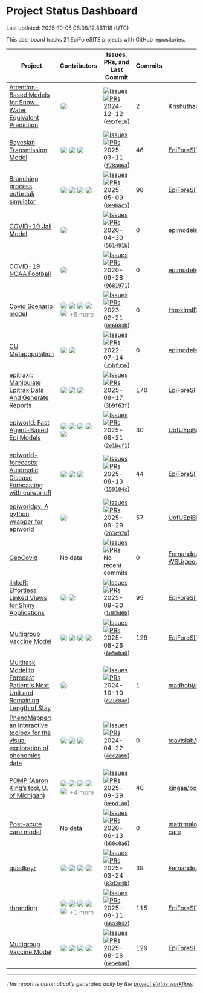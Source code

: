 # Project Status Dashboard

Last updated: 2025-10-05 06:08:12.861118 (UTC)

This dashboard tracks 21 EpiForeSITE projects with GitHub repositories.

| Project | Contributors | Issues, PRs, and Last Commit | Commits | Repository |
|---------|-------------|--------------------------|---------|------------|
| [Attention-Based Models for Snow-Water Equivalent Prediction](https://github.com/Krishuthapa/SWE-Attention) | <img src="https://avatars.githubusercontent.com/u/41799251?v=4" width="20" height="20" style="border-radius: 50%; margin-right: 2px;" alt="Contributor" /> | [![Issues](https://img.shields.io/github/issues/Krishuthapa/SWE-Attention)](https://github.com/Krishuthapa/SWE-Attention/issues)<br> [![PRs](https://img.shields.io/github/issues-pr/Krishuthapa/SWE-Attention)](https://github.com/Krishuthapa/SWE-Attention/pulls)<br> 2024-12-12 ([`e95fe16`](https://github.com/Krishuthapa/SWE-Attention/commits)) | 2 | [Krishuthapa/SWE-Attention](https://github.com/Krishuthapa/SWE-Attention) | |
| [Bayesian Transmission Model](https://github.com/EpiForeSITE/bayesian-transmission) | <img src="https://avatars.githubusercontent.com/u/521856?v=4" width="20" height="20" style="border-radius: 50%; margin-right: 2px;" alt="Contributor" /><img src="https://avatars.githubusercontent.com/u/893619?v=4" width="20" height="20" style="border-radius: 50%; margin-right: 2px;" alt="Contributor" /><img src="https://avatars.githubusercontent.com/u/45372570?v=4" width="20" height="20" style="border-radius: 50%; margin-right: 2px;" alt="Contributor" /> | [![Issues](https://img.shields.io/github/issues/EpiForeSITE/bayesian-transmission)](https://github.com/EpiForeSITE/bayesian-transmission/issues)<br> [![PRs](https://img.shields.io/github/issues-pr/EpiForeSITE/bayesian-transmission)](https://github.com/EpiForeSITE/bayesian-transmission/pulls)<br> 2025-03-11 ([`f78a06a`](https://github.com/EpiForeSITE/bayesian-transmission/commits)) | 46 | [EpiForeSITE/bayesian-transmission](https://github.com/EpiForeSITE/bayesian-transmission) | |
| [Branching process outbreak simulator](https://github.com/EpiForeSITE/branching_process/) | <img src="https://avatars.githubusercontent.com/u/16004052?v=4" width="20" height="20" style="border-radius: 50%; margin-right: 2px;" alt="Contributor" /><img src="https://avatars.githubusercontent.com/u/893619?v=4" width="20" height="20" style="border-radius: 50%; margin-right: 2px;" alt="Contributor" /><img src="https://avatars.githubusercontent.com/u/521856?v=4" width="20" height="20" style="border-radius: 50%; margin-right: 2px;" alt="Contributor" /><img src="https://avatars.githubusercontent.com/u/45372570?v=4" width="20" height="20" style="border-radius: 50%; margin-right: 2px;" alt="Contributor" /> | [![Issues](https://img.shields.io/github/issues/EpiForeSITE/branching_process)](https://github.com/EpiForeSITE/branching_process//issues)<br> [![PRs](https://img.shields.io/github/issues-pr/EpiForeSITE/branching_process)](https://github.com/EpiForeSITE/branching_process//pulls)<br> 2025-05-09 ([`8e9bac5`](https://github.com/EpiForeSITE/branching_process//commits)) | 98 | [EpiForeSITE/branching_process](https://github.com/EpiForeSITE/branching_process/) | |
| [COVID-19 Jail Model](https://github.com/epimodels/COVID19-Jails) | <img src="https://avatars.githubusercontent.com/u/1170899?v=4" width="20" height="20" style="border-radius: 50%; margin-right: 2px;" alt="Contributor" /> | [![Issues](https://img.shields.io/github/issues/epimodels/COVID19-Jails)](https://github.com/epimodels/COVID19-Jails/issues)<br> [![PRs](https://img.shields.io/github/issues-pr/epimodels/COVID19-Jails)](https://github.com/epimodels/COVID19-Jails/pulls)<br> 2020-04-30 ([`561491b`](https://github.com/epimodels/COVID19-Jails/commits)) | 0 | [epimodels/COVID19-Jails](https://github.com/epimodels/COVID19-Jails) | |
| [COVID-19 NCAA Football](https://github.com/epimodels/inperson_sports) | <img src="https://avatars.githubusercontent.com/u/1170899?v=4" width="20" height="20" style="border-radius: 50%; margin-right: 2px;" alt="Contributor" /> | [![Issues](https://img.shields.io/github/issues/epimodels/inperson_sports)](https://github.com/epimodels/inperson_sports/issues)<br> [![PRs](https://img.shields.io/github/issues-pr/epimodels/inperson_sports)](https://github.com/epimodels/inperson_sports/pulls)<br> 2020-09-28 ([`9681971`](https://github.com/epimodels/inperson_sports/commits)) | 0 | [epimodels/inperson_sports](https://github.com/epimodels/inperson_sports) | |
| [Covid Scenario model](https://github.com/HopkinsIDD/COVIDScenarioPipeline) | <img src="https://avatars.githubusercontent.com/u/20066235?v=4" width="20" height="20" style="border-radius: 50%; margin-right: 2px;" alt="Contributor" /><img src="https://avatars.githubusercontent.com/u/57634493?v=4" width="20" height="20" style="border-radius: 50%; margin-right: 2px;" alt="Contributor" /><img src="https://avatars.githubusercontent.com/u/7485811?v=4" width="20" height="20" style="border-radius: 50%; margin-right: 2px;" alt="Contributor" /><img src="https://avatars.githubusercontent.com/u/5208766?v=4" width="20" height="20" style="border-radius: 50%; margin-right: 2px;" alt="Contributor" /><img src="https://avatars.githubusercontent.com/u/3290697?v=4" width="20" height="20" style="border-radius: 50%; margin-right: 2px;" alt="Contributor" /> <span style="color: gray;">+5 more</span> | [![Issues](https://img.shields.io/github/issues/HopkinsIDD/COVIDScenarioPipeline)](https://github.com/HopkinsIDD/COVIDScenarioPipeline/issues)<br> [![PRs](https://img.shields.io/github/issues-pr/HopkinsIDD/COVIDScenarioPipeline)](https://github.com/HopkinsIDD/COVIDScenarioPipeline/pulls)<br> 2023-02-21 ([`0c6084b`](https://github.com/HopkinsIDD/COVIDScenarioPipeline/commits)) | 0 | [HopkinsIDD/COVIDScenarioPipeline](https://github.com/HopkinsIDD/COVIDScenarioPipeline) | |
| [CU Metapopulation](https://github.com/epimodels/Metapopulation_MRSA) | <img src="https://avatars.githubusercontent.com/u/36495692?v=4" width="20" height="20" style="border-radius: 50%; margin-right: 2px;" alt="Contributor" /><img src="https://avatars.githubusercontent.com/u/1170899?v=4" width="20" height="20" style="border-radius: 50%; margin-right: 2px;" alt="Contributor" /> | [![Issues](https://img.shields.io/github/issues/epimodels/Metapopulation_MRSA)](https://github.com/epimodels/Metapopulation_MRSA/issues)<br> [![PRs](https://img.shields.io/github/issues-pr/epimodels/Metapopulation_MRSA)](https://github.com/epimodels/Metapopulation_MRSA/pulls)<br> 2022-07-14 ([`35bf356`](https://github.com/epimodels/Metapopulation_MRSA/commits)) | 0 | [epimodels/Metapopulation_MRSA](https://github.com/epimodels/Metapopulation_MRSA) | |
| [epitraxr: Manipulate Epitrax Data And Generate Reports](https://github.com/EpiForeSITE/epitraxr) | <img src="https://avatars.githubusercontent.com/u/45372570?v=4" width="20" height="20" style="border-radius: 50%; margin-right: 2px;" alt="Contributor" /><img src="https://avatars.githubusercontent.com/in/1143301?v=4" width="20" height="20" style="border-radius: 50%; margin-right: 2px;" alt="Contributor" /><img src="https://avatars.githubusercontent.com/u/58234814?v=4" width="20" height="20" style="border-radius: 50%; margin-right: 2px;" alt="Contributor" /> | [![Issues](https://img.shields.io/github/issues/EpiForeSITE/epitraxr)](https://github.com/EpiForeSITE/epitraxr/issues)<br> [![PRs](https://img.shields.io/github/issues-pr/EpiForeSITE/epitraxr)](https://github.com/EpiForeSITE/epitraxr/pulls)<br> 2025-09-17 ([`3b9f63f`](https://github.com/EpiForeSITE/epitraxr/commits)) | 170 | [EpiForeSITE/epitraxr](https://github.com/EpiForeSITE/epitraxr) | |
| [epiworld: Fast Agent-Based Epi Models](https://github.com/UofUEpiBio/epiworld) | <img src="https://avatars.githubusercontent.com/u/893619?v=4" width="20" height="20" style="border-radius: 50%; margin-right: 2px;" alt="Contributor" /><img src="https://avatars.githubusercontent.com/u/105825983?v=4" width="20" height="20" style="border-radius: 50%; margin-right: 2px;" alt="Contributor" /><img src="https://avatars.githubusercontent.com/u/45372570?v=4" width="20" height="20" style="border-radius: 50%; margin-right: 2px;" alt="Contributor" /><img src="https://avatars.githubusercontent.com/u/53623746?v=4" width="20" height="20" style="border-radius: 50%; margin-right: 2px;" alt="Contributor" /><img src="https://avatars.githubusercontent.com/in/1143301?v=4" width="20" height="20" style="border-radius: 50%; margin-right: 2px;" alt="Contributor" /> | [![Issues](https://img.shields.io/github/issues/UofUEpiBio/epiworld)](https://github.com/UofUEpiBio/epiworld/issues)<br> [![PRs](https://img.shields.io/github/issues-pr/UofUEpiBio/epiworld)](https://github.com/UofUEpiBio/epiworld/pulls)<br> 2025-08-21 ([`2e1bcf1`](https://github.com/UofUEpiBio/epiworld/commits)) | 30 | [UofUEpiBio/epiworld](https://github.com/UofUEpiBio/epiworld) | |
| [epiworld-forecasts: Automatic Disease Forecasting with epiworldR](https://github.com/EpiForeSITE/epiworld-forecasts) | <img src="https://avatars.githubusercontent.com/u/45372570?v=4" width="20" height="20" style="border-radius: 50%; margin-right: 2px;" alt="Contributor" /><img src="https://avatars.githubusercontent.com/in/68672?v=4" width="20" height="20" style="border-radius: 50%; margin-right: 2px;" alt="Contributor" /><img src="https://avatars.githubusercontent.com/u/893619?v=4" width="20" height="20" style="border-radius: 50%; margin-right: 2px;" alt="Contributor" /> | [![Issues](https://img.shields.io/github/issues/EpiForeSITE/epiworld-forecasts)](https://github.com/EpiForeSITE/epiworld-forecasts/issues)<br> [![PRs](https://img.shields.io/github/issues-pr/EpiForeSITE/epiworld-forecasts)](https://github.com/EpiForeSITE/epiworld-forecasts/pulls)<br> 2025-08-13 ([`159104c`](https://github.com/EpiForeSITE/epiworld-forecasts/commits)) | 44 | [EpiForeSITE/epiworld-forecasts](https://github.com/EpiForeSITE/epiworld-forecasts) | |
| [epiworldpy: A python wrapper for epiworld](https://github.com/UofUEpiBio/epiworldpy) | <img src="https://avatars.githubusercontent.com/u/53623746?v=4" width="20" height="20" style="border-radius: 50%; margin-right: 2px;" alt="Contributor" /> | [![Issues](https://img.shields.io/github/issues/UofUEpiBio/epiworldpy)](https://github.com/UofUEpiBio/epiworldpy/issues)<br> [![PRs](https://img.shields.io/github/issues-pr/UofUEpiBio/epiworldpy)](https://github.com/UofUEpiBio/epiworldpy/pulls)<br> 2025-09-29 ([`283c970`](https://github.com/UofUEpiBio/epiworldpy/commits)) | 57 | [UofUEpiBio/epiworldpy](https://github.com/UofUEpiBio/epiworldpy) | |
| [GeoCovid](https://github.com/Fernandez-Lab-WSU/geocovid_app) | No data | [![Issues](https://img.shields.io/github/issues/Fernandez-Lab-WSU/geocovid_app)](https://github.com/Fernandez-Lab-WSU/geocovid_app/issues)<br> [![PRs](https://img.shields.io/github/issues-pr/Fernandez-Lab-WSU/geocovid_app)](https://github.com/Fernandez-Lab-WSU/geocovid_app/pulls)<br> No recent commits | 0 | [Fernandez-Lab-WSU/geocovid_app](https://github.com/Fernandez-Lab-WSU/geocovid_app) | |
| [linkeR: Effortless Linked Views for Shiny Applications](https://github.com/EpiForeSITE/linkeR/) | <img src="https://avatars.githubusercontent.com/u/35744963?v=4" width="20" height="20" style="border-radius: 50%; margin-right: 2px;" alt="Contributor" /><img src="https://avatars.githubusercontent.com/u/45372570?v=4" width="20" height="20" style="border-radius: 50%; margin-right: 2px;" alt="Contributor" /> | [![Issues](https://img.shields.io/github/issues/EpiForeSITE/linkeR)](https://github.com/EpiForeSITE/linkeR//issues)<br> [![PRs](https://img.shields.io/github/issues-pr/EpiForeSITE/linkeR)](https://github.com/EpiForeSITE/linkeR//pulls)<br> 2025-09-30 ([`1d83d6b`](https://github.com/EpiForeSITE/linkeR//commits)) | 95 | [EpiForeSITE/linkeR](https://github.com/EpiForeSITE/linkeR/) | |
| [Multigroup Vaccine Model](https://github.com/EpiForeSITE/multigroup-vaccine) | <img src="https://avatars.githubusercontent.com/u/11864373?v=4" width="20" height="20" style="border-radius: 50%; margin-right: 2px;" alt="Contributor" /><img src="https://avatars.githubusercontent.com/u/16004052?v=4" width="20" height="20" style="border-radius: 50%; margin-right: 2px;" alt="Contributor" /><img src="https://avatars.githubusercontent.com/u/893619?v=4" width="20" height="20" style="border-radius: 50%; margin-right: 2px;" alt="Contributor" /><img src="https://avatars.githubusercontent.com/u/45372570?v=4" width="20" height="20" style="border-radius: 50%; margin-right: 2px;" alt="Contributor" /> | [![Issues](https://img.shields.io/github/issues/EpiForeSITE/multigroup-vaccine)](https://github.com/EpiForeSITE/multigroup-vaccine/issues)<br> [![PRs](https://img.shields.io/github/issues-pr/EpiForeSITE/multigroup-vaccine)](https://github.com/EpiForeSITE/multigroup-vaccine/pulls)<br> 2025-08-26 ([`6e5eba0`](https://github.com/EpiForeSITE/multigroup-vaccine/commits)) | 129 | [EpiForeSITE/multigroup-vaccine](https://github.com/EpiForeSITE/multigroup-vaccine) | |
| [Multitask Model to Forecast Patient's Next Unit and Remaining Length of Stay](https://github.com/madhobi/multitask_unit_and_days) | <img src="https://avatars.githubusercontent.com/u/11972495?v=4" width="20" height="20" style="border-radius: 50%; margin-right: 2px;" alt="Contributor" /> | [![Issues](https://img.shields.io/github/issues/madhobi/multitask_unit_and_days)](https://github.com/madhobi/multitask_unit_and_days/issues)<br> [![PRs](https://img.shields.io/github/issues-pr/madhobi/multitask_unit_and_days)](https://github.com/madhobi/multitask_unit_and_days/pulls)<br> 2024-10-10 ([`c21c84e`](https://github.com/madhobi/multitask_unit_and_days/commits)) | 1 | [madhobi/multitask_unit_and_days](https://github.com/madhobi/multitask_unit_and_days) | |
| [PhenoMapper: an interactive toolbox for the visual exploration of phenomics data](https://github.com/tdavislab/PhenoMapper) | <img src="https://avatars.githubusercontent.com/u/22060069?v=4" width="20" height="20" style="border-radius: 50%; margin-right: 2px;" alt="Contributor" /><img src="https://avatars.githubusercontent.com/in/29110?v=4" width="20" height="20" style="border-radius: 50%; margin-right: 2px;" alt="Contributor" /><img src="https://avatars.githubusercontent.com/u/17505541?v=4" width="20" height="20" style="border-radius: 50%; margin-right: 2px;" alt="Contributor" /> | [![Issues](https://img.shields.io/github/issues/tdavislab/PhenoMapper)](https://github.com/tdavislab/PhenoMapper/issues)<br> [![PRs](https://img.shields.io/github/issues-pr/tdavislab/PhenoMapper)](https://github.com/tdavislab/PhenoMapper/pulls)<br> 2024-04-22 ([`4cc2a66`](https://github.com/tdavislab/PhenoMapper/commits)) | 0 | [tdavislab/PhenoMapper](https://github.com/tdavislab/PhenoMapper) | |
| [POMP (Aaron King’s tool, U. of Michigan)](https://github.com/kingaa/pomp) | <img src="https://avatars.githubusercontent.com/u/1863307?v=4" width="20" height="20" style="border-radius: 50%; margin-right: 2px;" alt="Contributor" /><img src="https://avatars.githubusercontent.com/u/217249?v=4" width="20" height="20" style="border-radius: 50%; margin-right: 2px;" alt="Contributor" /><img src="https://avatars.githubusercontent.com/u/875338?v=4" width="20" height="20" style="border-radius: 50%; margin-right: 2px;" alt="Contributor" /><img src="https://avatars.githubusercontent.com/u/70770493?v=4" width="20" height="20" style="border-radius: 50%; margin-right: 2px;" alt="Contributor" /><img src="https://avatars.githubusercontent.com/u/14112732?v=4" width="20" height="20" style="border-radius: 50%; margin-right: 2px;" alt="Contributor" /> <span style="color: gray;">+4 more</span> | [![Issues](https://img.shields.io/github/issues/kingaa/pomp)](https://github.com/kingaa/pomp/issues)<br> [![PRs](https://img.shields.io/github/issues-pr/kingaa/pomp)](https://github.com/kingaa/pomp/pulls)<br> 2025-09-29 ([`0e6d1a0`](https://github.com/kingaa/pomp/commits)) | 40 | [kingaa/pomp](https://github.com/kingaa/pomp) | |
| [Post-acute care model](https://github.com/mattrmaloney/covid-post-acute-care) | No data | [![Issues](https://img.shields.io/github/issues/mattrmaloney/covid-post-acute-care)](https://github.com/mattrmaloney/covid-post-acute-care/issues)<br> [![PRs](https://img.shields.io/github/issues-pr/mattrmaloney/covid-post-acute-care)](https://github.com/mattrmaloney/covid-post-acute-care/pulls)<br> 2020-06-13 ([`b60c0a6`](https://github.com/mattrmaloney/covid-post-acute-care/commits)) | 0 | [mattrmaloney/covid-post-acute-care](https://github.com/mattrmaloney/covid-post-acute-care) | |
| [quadkeyr](https://github.com/Fernandez-Lab-WSU/quadkeyr) | <img src="https://avatars.githubusercontent.com/u/29610858?v=4" width="20" height="20" style="border-radius: 50%; margin-right: 2px;" alt="Contributor" /><img src="https://avatars.githubusercontent.com/u/45372570?v=4" width="20" height="20" style="border-radius: 50%; margin-right: 2px;" alt="Contributor" /><img src="https://avatars.githubusercontent.com/u/21175639?v=4" width="20" height="20" style="border-radius: 50%; margin-right: 2px;" alt="Contributor" /><img src="https://avatars.githubusercontent.com/u/33395215?v=4" width="20" height="20" style="border-radius: 50%; margin-right: 2px;" alt="Contributor" /> | [![Issues](https://img.shields.io/github/issues/Fernandez-Lab-WSU/quadkeyr)](https://github.com/Fernandez-Lab-WSU/quadkeyr/issues)<br> [![PRs](https://img.shields.io/github/issues-pr/Fernandez-Lab-WSU/quadkeyr)](https://github.com/Fernandez-Lab-WSU/quadkeyr/pulls)<br> 2025-03-24 ([`83d2c4b`](https://github.com/Fernandez-Lab-WSU/quadkeyr/commits)) | 39 | [Fernandez-Lab-WSU/quadkeyr](https://github.com/Fernandez-Lab-WSU/quadkeyr) | |
| [rbranding](https://github.com/EpiForeSITE/branding-package) | <img src="https://avatars.githubusercontent.com/u/11864373?v=4" width="20" height="20" style="border-radius: 50%; margin-right: 2px;" alt="Contributor" /><img src="https://avatars.githubusercontent.com/u/35744963?v=4" width="20" height="20" style="border-radius: 50%; margin-right: 2px;" alt="Contributor" /><img src="https://avatars.githubusercontent.com/u/45372570?v=4" width="20" height="20" style="border-radius: 50%; margin-right: 2px;" alt="Contributor" /><img src="https://avatars.githubusercontent.com/in/1143301?v=4" width="20" height="20" style="border-radius: 50%; margin-right: 2px;" alt="Contributor" /><img src="https://avatars.githubusercontent.com/u/893619?v=4" width="20" height="20" style="border-radius: 50%; margin-right: 2px;" alt="Contributor" /> <span style="color: gray;">+1 more</span> | [![Issues](https://img.shields.io/github/issues/EpiForeSITE/branding-package)](https://github.com/EpiForeSITE/branding-package/issues)<br> [![PRs](https://img.shields.io/github/issues-pr/EpiForeSITE/branding-package)](https://github.com/EpiForeSITE/branding-package/pulls)<br> 2025-09-11 ([`66a3b42`](https://github.com/EpiForeSITE/branding-package/commits)) | 115 | [EpiForeSITE/branding-package](https://github.com/EpiForeSITE/branding-package) | |
| [Multigroup Vaccine Model](https://github.com/EpiForeSITE/vaccine-equity-model) | <img src="https://avatars.githubusercontent.com/u/11864373?v=4" width="20" height="20" style="border-radius: 50%; margin-right: 2px;" alt="Contributor" /><img src="https://avatars.githubusercontent.com/u/16004052?v=4" width="20" height="20" style="border-radius: 50%; margin-right: 2px;" alt="Contributor" /><img src="https://avatars.githubusercontent.com/u/893619?v=4" width="20" height="20" style="border-radius: 50%; margin-right: 2px;" alt="Contributor" /><img src="https://avatars.githubusercontent.com/u/45372570?v=4" width="20" height="20" style="border-radius: 50%; margin-right: 2px;" alt="Contributor" /> | [![Issues](https://img.shields.io/github/issues/EpiForeSITE/vaccine-equity-model)](https://github.com/EpiForeSITE/vaccine-equity-model/issues)<br> [![PRs](https://img.shields.io/github/issues-pr/EpiForeSITE/vaccine-equity-model)](https://github.com/EpiForeSITE/vaccine-equity-model/pulls)<br> 2025-08-26 ([`6e5eba0`](https://github.com/EpiForeSITE/vaccine-equity-model/commits)) | 129 | [EpiForeSITE/vaccine-equity-model](https://github.com/EpiForeSITE/vaccine-equity-model) | |

---

*This report is automatically generated daily by the [project status workflow](https://github.com/EpiForeSITE/software/actions).*
